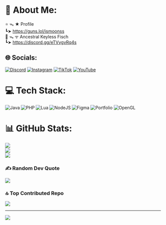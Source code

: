 # 💫 About Me:
⭐ ᯓ ★ Profile<br>┗➤ https://guns.lol/ismoonss<br>💎 ᯓ ᯤ Ancestral Keyless Fisch<br>┗➤ https://discord.gg/eTVvgvRq4s


## 🌐 Socials:
[![Discord](https://img.shields.io/badge/Discord-%237289DA.svg?logo=discord&logoColor=white)](https://discord.gg/https://discord.gg/dJmUxnAfbq) [![Instagram](https://img.shields.io/badge/Instagram-%23E4405F.svg?logo=Instagram&logoColor=white)](https://instagram.com/xviinael_) [![TikTok](https://img.shields.io/badge/TikTok-%23000000.svg?logo=TikTok&logoColor=white)](https://tiktok.com/@https://www.tiktok.com/@ismoonss_) [![YouTube](https://img.shields.io/badge/YouTube-%23FF0000.svg?logo=YouTube&logoColor=white)](https://youtube.com/@https://www.youtube.com/@isMoonss) 

# 💻 Tech Stack:
![Java](https://img.shields.io/badge/java-%23ED8B00.svg?style=for-the-badge&logo=openjdk&logoColor=white) ![PHP](https://img.shields.io/badge/php-%23777BB4.svg?style=for-the-badge&logo=php&logoColor=white) ![Lua](https://img.shields.io/badge/lua-%232C2D72.svg?style=for-the-badge&logo=lua&logoColor=white) ![NodeJS](https://img.shields.io/badge/node.js-6DA55F?style=for-the-badge&logo=node.js&logoColor=white) ![Figma](https://img.shields.io/badge/figma-%23F24E1E.svg?style=for-the-badge&logo=figma&logoColor=white) ![Portfolio](https://img.shields.io/badge/Portfolio-%23000000.svg?style=for-the-badge&logo=firefox&logoColor=#FF7139) ![OpenGL](https://img.shields.io/badge/OpenGL-white?logo=OpenGL&style=for-the-badge)
# 📊 GitHub Stats:
![](https://github-readme-stats.vercel.app/api?username=isMoons&theme=vision-friendly-dark&hide_border=false&include_all_commits=true&count_private=false)<br/>
![](https://nirzak-streak-stats.vercel.app/?user=isMoons&theme=vision-friendly-dark&hide_border=false)<br/>
![](https://github-readme-stats.vercel.app/api/top-langs/?username=isMoons&theme=vision-friendly-dark&hide_border=false&include_all_commits=true&count_private=false&layout=compact)

### ✍️ Random Dev Quote
![](https://quotes-github-readme.vercel.app/api?type=horizontal&theme=radical)

### 🔝 Top Contributed Repo
![](https://github-contributor-stats.vercel.app/api?username=isMoons&limit=5&theme=vision-friendly-dark&combine_all_yearly_contributions=true)

---
[![](https://visitcount.itsvg.in/api?id=isMoons&icon=0&color=0)](https://visitcount.itsvg.in)

<!-- Proudly created with GPRM ( https://gprm.itsvg.in ) -->